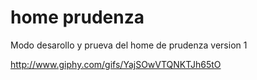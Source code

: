 # home prudenza

Modo desarollo y prueva del home de prudenza version 1

http://www.giphy.com/gifs/YajSOwVTQNKTJh65tO
